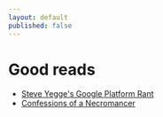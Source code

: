 ```yaml
---
layout: default
published: false
---
```


# Good reads
- [Steve Yegge's Google Platform Rant](https://gist.github.com/chitchcock/1281611)
- [Confessions of a Necromancer](http://hintjens.com/blog:125)